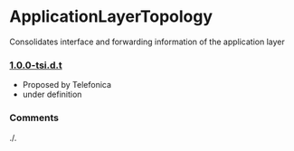 # ApplicationLayerTopology
Consolidates interface and forwarding information of the application layer

### [1.0.0-tsi.d.t](../../tree/tsi)
- Proposed by Telefonica
- under definition

### Comments
./.
